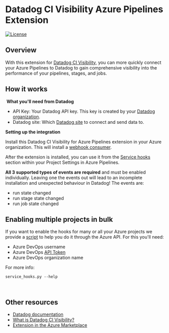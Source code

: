 # Datadog CI Visibility Azure Pipelines Extension

[![License](https://img.shields.io/badge/License-Apache%202.0-blue.svg)](https://opensource.org/licenses/Apache-2.0)

## Overview

With this extension for [Datadog CI Visibility](https://www.datadoghq.com/product/ci-cd-monitoring/#pipeline-visibility), you can more quickly connect your Azure Pipelines to Datadog to gain comprehensive visibility into the performance of your pipelines, stages, and jobs.
​
​
## How it works
​
**What you'll need from Datadog**

- API Key: Your Datadog API key. This key is created by your [Datadog organization](https://docs.datadoghq.com/account_management/api-app-keys/).
- Datadog site: Which [Datadog site](https://docs.datadoghq.com/getting_started/site/) to connect and send data to.

**Setting up the integration**

Install this Datadog CI Visibility for Azure Pipelines extension in your Azure organization. This will install a [webhook consumer](https://learn.microsoft.com/en-us/azure/devops/extend/develop/add-service-hook?view=azure-devops).

After the extension is installed, you can use it from the [Service hooks](https://learn.microsoft.com/en-us/azure/devops/service-hooks/overview?view=azure-devops) section within your Project Settings in Azure Pipelines.

**All 3 supported types of events are required** and must be enabled individually. Leaving one the events out will lead to an incomplete installation and unexpected behaviour in Datadog!
The events are:

- run state changed
- run stage state changed
- run job state changed

## Enabling multiple projects in bulk

If you want to enable the hooks for many or all your Azure projects we provide a [script](https://raw.githubusercontent.com/DataDog/ci-visibility-azure-pipelines/main/service_hooks.py) to help you do it through the Azure API. For this you'll need:

- Azure DevOps username
- Azure DevOps [API Token](https://learn.microsoft.com/en-us/azure/devops/organizations/accounts/use-personal-access-tokens-to-authenticate?view=azure-devops&tabs=Windows#create-a-pat)
- Azure DevOps organization name

For more info:
```
service_hooks.py --help
```

​
## Other resources
- [Datadog documentation](https://docs.datadoghq.com/continuous_integration/pipelines/azure/)
- [What is Datadog CI Visibility?](https://www.datadoghq.com/blog/datadog-ci-visibility/)
- [Extension in the Azure Marketplace](https://marketplace.visualstudio.com/items?itemName=Datadog.ci-visibility)
